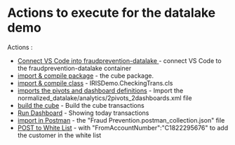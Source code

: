 # Actions to execute for the datalake demo

Actions :
* [Connect VS Code into fraudprevention-datalake ](https://github.com/SylvainGuilbaud/irisdemo-demo-fraudprevention/tree/master/.vscode) - connect VS Code to the fraudprevention-datalake container
* [import & compile package](https://github.com/SylvainGuilbaud/irisdemo-demo-fraudprevention/tree/master/normalized_datalake/src/cls/cubes) - the cube package. 
* [import & compile class](https://github.com/SylvainGuilbaud/irisdemo-demo-fraudprevention/blob/master/normalized_datalake/src/cls/IRISDemo/CheckingTrans.cls) - IRISDemo.CheckingTrans.cls
* [imports the pivots and dashboard definitions](http://localhost:9094/csp/app/_DeepSee.UI.FolderManager.cls?$ERROR=1&$NAMESPACE=APP) -  Import the normalized_datalake/analytics/2pivots_2dashboards.xml file
* [build the cube](http://localhost:9094/csp/app/_DeepSee.UI.Architect.zen?$NAMESPACE=APP&CUBE=transactions.cube) - Build the cube transactions
* [Run Dashboard](http://localhost:9094/csp/app/_DeepSee.UserPortal.DashboardViewer.zen?DASHBOARD=fraudPrevention/today.dashboard&EMBED=1) - Showing today transactions
* [import in Postman](https://github.com/SylvainGuilbaud/irisdemo-demo-fraudprevention/blob/master/normalized_datalake/postman/Fraud%20Prevention.postman_collection.json) - the "Fraud Prevention.postman_collection.json" file
* [POST to White List](http://localhost:9092/csp/appint/rest/whitelist/) - with "FromAccountNumber":"C1822295676" to add the customer in the white list
